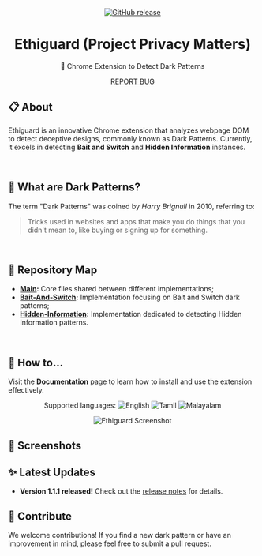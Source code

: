 <div align="center">
  <a href="https://github.com/marcushash/Ethiguard-Dark-Pattern-Buster/releases">
    <img src="https://img.shields.io/github/release/marcushash/Ethiguard-Dark-Pattern-Buster?include_prereleases=&sort=semver&color=gold" alt="GitHub release">
  </a>
</div>

<h1 align="center"> Ethiguard (Project Privacy Matters) </h1>
<p align="center"> 🚀 Chrome Extension to Detect Dark Patterns </p>

<div align="center">
  <a href="https://github.com/marcushash/Ethiguard-Dark-Pattern-Buster/issues">REPORT BUG</a>
</div>

## :clipboard: About
Ethiguard is an innovative Chrome extension that analyzes webpage DOM to detect deceptive designs, commonly known as Dark Patterns. Currently, it excels in detecting **Bait and Switch** and **Hidden Information** instances.

<br>

## :newspaper: What are Dark Patterns?
The term "Dark Patterns" was coined by *Harry Brignull* in 2010, referring to:
> Tricks used in websites and apps that make you do things that you didn't mean to, like buying or signing up for something.

<br>

## :open_file_folder: Repository Map
- **[Main](https://github.com/marcushash/Ethiguard-Dark-Pattern-Buster):** Core files shared between different implementations;
- **[Bait-And-Switch](https://github.com/marcushash/Ethiguard-Bait-And-Switch):** Implementation focusing on Bait and Switch dark patterns;
- **[Hidden-Information](https://github.com/marcushash/Ethiguard-Hidden-Information):** Implementation dedicated to detecting Hidden Information patterns.

<br>

## :ledger: How to...
Visit the **[Documentation]()** page to learn how to install and use the extension effectively.

<p align="center">Supported languages: <img src="https://image-url-for-language-icon.png" alt="English" title="English"> <img src="https://image-url-for-language-icon.png" alt="Tamil" title="Tamil"> <img src="https://image-url-for-language-icon.png" alt="Malayalam" title="Malayalam"></p>

<!-- Add more images or GIFs to make it visually appealing -->
<p align="center"><img src="https://image-url-for-extension-screenshot.png" alt="Ethiguard Screenshot"></p>

## :art: Screenshots
<!-- Add more screenshots here -->

## :sparkles: Latest Updates
- **Version 1.1.1 released!** Check out the [release notes](https://github.com/marcushash/Ethiguard-Dark-Pattern-Buster/releases/tag/vX.Y.Z) for details.

<!-- Add any additional content or sections of your choice -->

## :raising_hand: Contribute
We welcome contributions! If you find a new dark pattern or have an improvement in mind, please feel free to submit a pull request.

</details>

